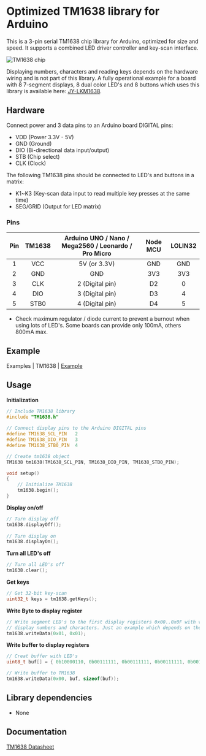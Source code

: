 # Optimized TM1638 library for Arduino

This is a 3-pin serial TM1638 chip library for Arduino, optimized for size and speed. It supports a combined LED driver controller and key-scan interface.

![TM1638 chip](https://raw.githubusercontent.com/Erriez/ErriezTM1638/master/extras/TM1638_pins.jpg)

Displaying numbers, characters and reading keys depends on the hardware wiring and is not part of this library. A fully operational example for a board with 8 7-segment displays, 8 dual color LED's and 8 buttons which uses this library is available here: [JY-LKM1638](https://github.com/Erriez/ErriezLKM1638).

## Hardware

Connect power and 3 data pins to an Arduino board DIGITAL pins:
* VDD (Power 3.3V - 5V)
* GND (Ground)
* DIO (Bi-directional data input/output)
* STB (Chip select)
* CLK (Clock)

The following TM1638 pins should be connected to LED's and buttons in a matrix:  
* K1~K3 (Key-scan data input to read multiple key presses at the same time)
* SEG/GRID (Output for LED matrix)


### Pins

| Pin  | TM1638 | Arduino UNO / Nano / Mega2560 / Leonardo / Pro Micro | Node MCU | LOLIN32 |
| :--: | :----: | :--------------------------------------------------: | :------: | :-----: |
|  1   |  VCC   |                     5V (or 3.3V)                     |   GND    |   GND   |
|  2   |  GND   |                         GND                          |   3V3    |   3V3   |
|  3   |  CLK   |                   2 (Digital pin)                    |    D2    |    0    |
|  4   |  DIO   |                   3 (Digital pin)                    |    D3    |    4    |
|  5   |  STB0  |                   4 (Digital pin)                    |    D4    |    5    |

* Check maximum regulator / diode current to prevent a burnout when using lots of LED's. Some boards can provide only 100mA, others 800mA max.


## Example

Examples | TM1638 | [Example](https://github.com/Erriez/ErriezTM1638/blob/master/examples/Example/Example.ino)

## Usage

**Initialization**

```c++
// Include TM1638 library
#include "TM1638.h"
  
// Connect display pins to the Arduino DIGITAL pins
#define TM1638_SCL_PIN   2
#define TM1638_DIO_PIN   3
#define TM1638_STB0_PIN  4

// Create tm1638 object
TM1638 tm1638(TM1638_SCL_PIN, TM1638_DIO_PIN, TM1638_STB0_PIN);

void setup()
{
    // Initialize TM1638
    tm1638.begin();
}
```

**Display on/off**

```c++
// Turn display off
tm1638.displayOff();
  
// Turn display on
tm1638.displayOn();
```

**Turn all LED's off**

```c++
// Turn all LED's off
tm1638.clear();
```

**Get keys**

```c++
// Get 32-bit key-scan
uint32_t keys = tm1638.getKeys();
```

**Write Byte to display register**

```c++
// Write segment LED's to the first display registers 0x00..0x0F with value 0x00..0xff to
// display numbers and characters. Just an example which depends on the hardware:
tm1638.writeData(0x01, 0x01);
```

**Write buffer to display registers**

```c++
// Creat buffer with LED's
uint8_t buf[] = { 0b10000110, 0b00111111, 0b00111111, 0b00111111, 0b00111111, 0b00111111};

// Write buffer to TM1638
tm1638.writeData(0x00, buf, sizeof(buf));
```

## Library dependencies

- None

## Documentation

[TM1638 Datasheet](https://github.com/Erriez/ErriezTM1638/blob/master/extras/TM1638_datasheet.pdf)

